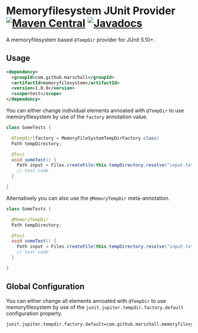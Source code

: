 Memoryfilesystem JUnit Provider [![Maven Central](https://maven-badges.herokuapp.com/maven-central/com.github.marschall/memoryfilesystem-junit-provider/badge.svg)](https://maven-badges.herokuapp.com/maven-central/com.github.marschall/memoryfilesystem-junit-provider) [![Javadocs](https://www.javadoc.io/badge/com.github.marschall/memoryfilesystem-junit-provider.svg)](https://www.javadoc.io/doc/com.github.marschall/memoryfilesystem-junit-provider)
===============================

A memoryfilesystem based `@TempDir` provider for JUnit 5.10+.

Usage
-----

```xml
<dependency>
  <groupId>com.github.marschall</groupId>
  <artifactId>memoryfilesystem</artifactId>
  <version>1.0.0</version>
  <scope>test</scope>
</dependency>
```

You can either change individual elements annoated with `@TempDir` to use memoryfilesystem by use of the `factory` annotation value.

```java
class SomeTests {

  @TempDir(factory = MemoryFileSystemTempDirFactory.class)
  Path tempDirectory;

  @Test
  void someTest() {
    Path input = Files.createFile(this.tempDirectory.resolve("input.txt"));
    // test code
  }

}

```

Alternatively you can also use the `@MemoryTempDir` meta-annotation.

```java
class SomeTests {

  @MemoryTempDir
  Path tempDirectory;

  @Test
  void someTest() {
    Path input = Files.createFile(this.tempDirectory.resolve("input.txt"));
    // test code
  }

}

```

Global Configuration
--------------------


You can either change all elements annoated with `@TempDir` to use memoryfilesystem by use of the `junit.jupiter.tempdir.factory.default` configuration property.

```
junit.jupiter.tempdir.factory.default=com.github.marschall.memoryfilesystem.junit.MemoryFileSystemTempDirFactory
```

